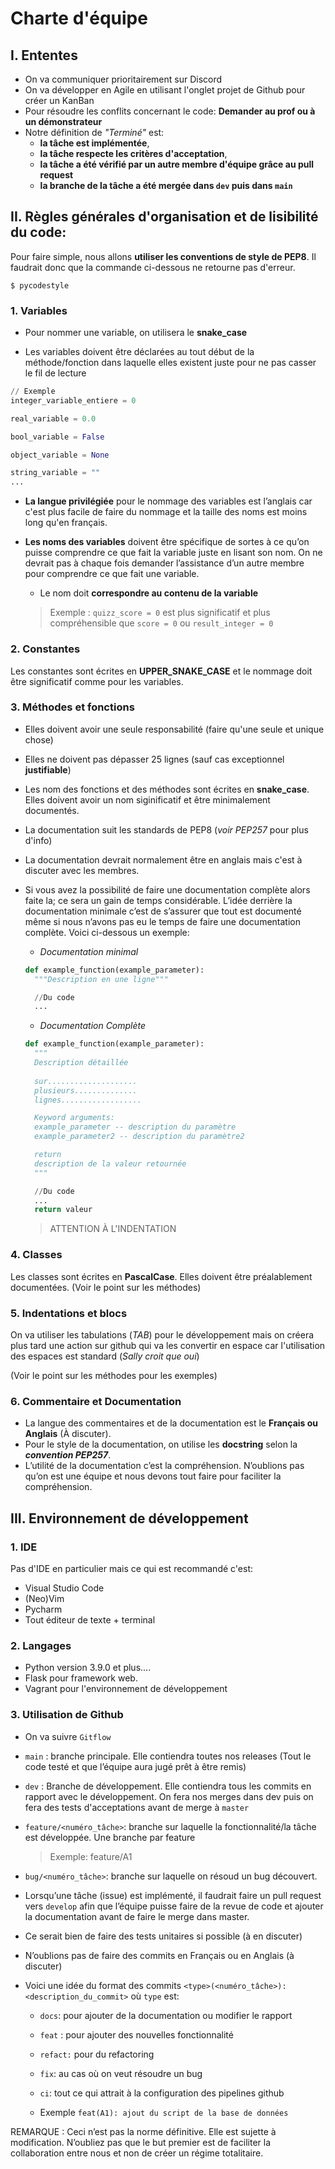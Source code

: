 Charte d'équipe
================

## I. Ententes

- On va communiquer prioritairement sur Discord
- On va développer en Agile en utilisant l'onglet projet de Github pour créer un KanBan
- Pour résoudre les conflits concernant le code: **Demander au prof ou à un démonstrateur**
- Notre définition de _"Terminé"_ est:
  - **la tâche est implémentée**,
  - **la tâche respecte les critères d'acceptation**,
  - **la tâche a été vérifié par un autre membre d'équipe grâce au pull request**
  - **la branche de la tâche a été mergée dans `dev` puis dans `main`**

## II. Règles générales d'organisation et de lisibilité du code:

Pour faire simple, nous allons **utiliser les conventions de style de PEP8**. Il faudrait donc que la
commande  ci-dessous ne retourne pas d'erreur.

    $ pycodestyle


### 1. Variables

- Pour nommer une variable, on utilisera le **snake_case**

- Les variables doivent être déclarées au tout début de la méthode/fonction dans laquelle elles existent juste pour ne pas casser le fil de lecture

```python
// Exemple
integer_variable_entiere = 0

real_variable = 0.0

bool_variable = False

object_variable = None

string_variable = ""
...
```


- **La langue privilégiée** pour le nommage des variables est l’anglais car c'est plus facile de
  faire du nommage et la taille des noms est moins long qu'en français.

- **Les noms des variables** doivent être spécifique de sortes à ce qu’on puisse comprendre ce que fait la variable juste en lisant son nom. On ne devrait pas à chaque fois demander l’assistance d’un autre membre pour comprendre ce que fait une variable.
  - Le nom doit **correspondre au contenu de la variable**
  > Exemple : `quizz_score = 0` est plus significatif et plus compréhensible que `score = 0` ou `result_integer = 0`

### 2. Constantes

Les constantes sont écrites en **UPPER_SNAKE_CASE** et le nommage doit être significatif comme pour les variables.

### 3. Méthodes et fonctions

- Elles doivent avoir une seule responsabilité (faire qu'une seule et unique chose)
- Elles ne doivent pas dépasser 25 lignes (sauf cas exceptionnel **justifiable**)
- Les nom des fonctions et des méthodes sont écrites en **snake_case**. Elles doivent avoir un nom
  siginificatif et être minimalement documentés.

- La documentation suit les standards de PEP8 (_voir PEP257_ pour plus d'info)
- La documentation devrait normalement être en anglais mais c'est à discuter avec les membres.

- Si vous avez la possibilité de
  faire une documentation complète alors faite la; ce sera un gain de temps considérable.
  L’idée derrière la documentation minimale c’est de s’assurer que tout est documenté même si
  nous n’avons pas eu le temps de faire une documentation complète. Voici ci-dessous un exemple:

  - _Documentation minimal_

   ```python
   def example_function(example_parameter):
     """Description en une ligne"""
  
     //Du code
     ...
   ```

   - _Documentation Complète_

   ```python
   def example_function(example_parameter):
     """
     Description détaillée
     
     sur....................
     plusieurs..............
     lignes..................
  
     Keyword arguments:
     example_parameter -- description du paramètre
     example_parameter2 -- description du paramètre2
  
     return
     description de la valeur retournée
     """
  
     //Du code
     ...
     return valeur
   ```
   > ATTENTION À L'INDENTATION

### 4. Classes

Les classes sont écrites en **PascalCase**. Elles doivent être préalablement documentées. (Voir le point sur les méthodes)

### 5. Indentations et blocs

On va utiliser les tabulations (_TAB_) pour le développement mais on créera plus tard une action sur github qui va les convertir en espace car
l'utilisation des espaces est standard (_Sally croit que oui_)

(Voir le point sur les méthodes pour les exemples)

### 6. Commentaire et Documentation

- La langue des commentaires et de la documentation est le **Français ou Anglais** (À discuter).
- Pour le style de la documentation, on utilise les **docstring** selon la **_convention PEP257_**.
- L’utilité de la documentation c’est la compréhension. N’oublions pas qu’on est une équipe et nous devons tout faire pour faciliter la compréhension.

## III. Environnement de développement

### 1. IDE

Pas d'IDE en particulier mais ce qui est recommandé c'est:
- Visual Studio Code
- (Neo)Vim
- Pycharm
- Tout éditeur de texte + terminal

### 2. Langages

- Python version 3.9.0 et plus....
- Flask pour framework web.
- Vagrant pour l'environnement de développement

### 3. Utilisation de Github

- On va suivre `Gitflow`

- `main` : branche principale. Elle contiendra toutes nos releases (Tout le code testé et que l’équipe aura jugé prêt à être remis)

- `dev` : Branche de développement. Elle contiendra tous les commits en rapport avec le développement. On fera nos merges dans dev puis on fera
  des tests d'acceptations avant de merge à `master`
  
- `feature/<numéro_tâche>`: branche sur laquelle la fonctionnalité/la tâche est développée. Une branche par feature

  > Exemple: feature/A1

- `bug/<numéro_tâche>`: branche sur laquelle on résoud un bug découvert.

- Lorsqu’une tâche (issue) est implémenté, il faudrait faire un pull request vers `develop` afin que l’équipe puisse faire de la revue de code et ajouter la documentation avant de faire le merge dans master.

- Ce serait bien de faire des tests unitaires si possible (à en discuter)

- N’oublions pas de faire des commits en Français ou en Anglais (à discuter)

- Voici une idée du format des commits `<type>(<numéro_tâche>): <description_du_commit>` où `type` est:

  - `docs`: pour ajouter de la documentation ou modifier le rapport
  - `feat` : pour ajouter des nouvelles fonctionnalité
  - `refact:` pour du refactoring
  - `fix`: au cas où on veut résoudre un bug
  - `ci`: tout ce qui attrait à la configuration des pipelines github

  - Exemple `feat(A1): ajout du script de la base de données`

REMARQUE : Ceci n’est pas la norme définitive. Elle est sujette à modification. N’oubliez pas que le but premier est de faciliter la collaboration entre nous et non de créer un régime totalitaire.

